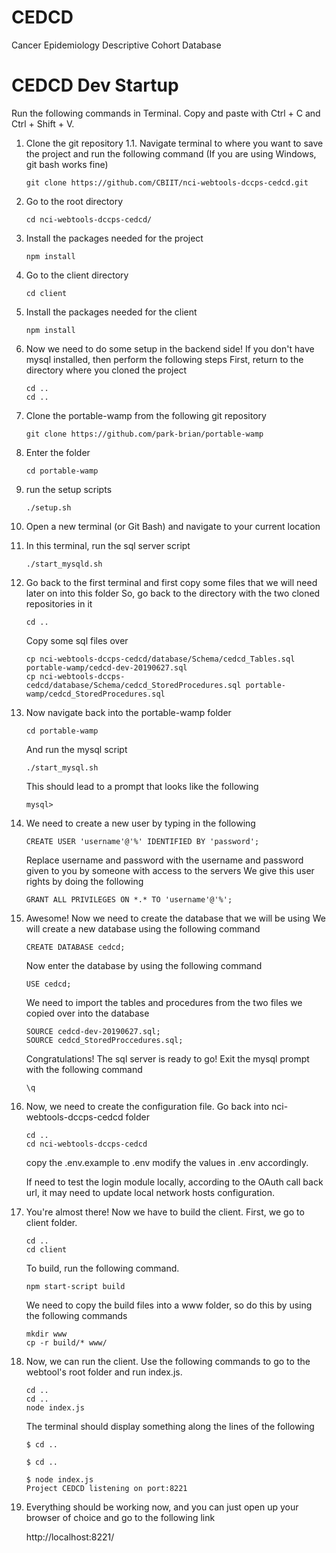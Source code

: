 # CEDCD
Cancer Epidemiology Descriptive Cohort Database

# CEDCD Dev Startup

Run the following commands in Terminal. Copy and paste with Ctrl + C and Ctrl + Shift + V.

1)  Clone the git repository
    1.1.    Navigate terminal to where you want to save the project and run the following command (If you are using Windows, git bash works fine)

    ```console 
    git clone https://github.com/CBIIT/nci-webtools-dccps-cedcd.git
    ```
    
2)  Go to the root directory
    
    ```console
    cd nci-webtools-dccps-cedcd/
    ```

3)  Install the packages needed for the project
    
    ```console
    npm install
    ```

4)  Go to the client directory
    
    ```console
    cd client
    ```

5)  Install the packages needed for the client
    
    ```console
    npm install
    ```

6)  Now we need to do some setup in the backend side!
    If you don't have mysql installed, then perform the following steps
    First, return to the directory where you cloned the project
    
    ```console
    cd ..
    cd ..
    ```

7)  Clone the portable-wamp from the following git repository

    ```console
    git clone https://github.com/park-brian/portable-wamp
    ```

8)  Enter the folder

    ```console
    cd portable-wamp
    ```

9)  run the setup scripts

    ```console
    ./setup.sh
    ```

10) Open a new terminal (or Git Bash) and navigate to your current location

11) In this terminal, run the sql server script

    ```console
    ./start_mysqld.sh
    ```

12) Go back to the first terminal and first copy some files that we will need later on into this folder
    So, go back to the directory with the two cloned repositories in it

    ```console
    cd ..
    ```

    Copy some sql files over 

    ```console
    cp nci-webtools-dccps-cedcd/database/Schema/cedcd_Tables.sql portable-wamp/cedcd-dev-20190627.sql
    cp nci-webtools-dccps-cedcd/database/Schema/cedcd_StoredProcedures.sql portable-wamp/cedcd_StoredProcedures.sql
    ```

13) Now navigate back into the portable-wamp folder

    ```console
    cd portable-wamp
    ```

    And run the mysql script
    
    ```console
    ./start_mysql.sh
    ```

    This should lead to a prompt that looks like the following
    
    ```console
    mysql>
    ```

14) We need to create a new user by typing in the following

    ```console
    CREATE USER 'username'@'%' IDENTIFIED BY 'password';
    ```
    Replace username and password with the username and password given to you by someone with access to the servers
    We give this user rights by doing the following

    ```console
    GRANT ALL PRIVILEGES ON *.* TO 'username'@'%';
    ```

15) Awesome! Now we need to create the database that we will be using
    We will create a new database using the following command

    ```console
    CREATE DATABASE cedcd;
    ```

    Now enter the database by using the following command

    ```console
    USE cedcd;
    ```

    We need to import the tables and procedures from the two files we copied over into the database

    ```console
    SOURCE cedcd-dev-20190627.sql;
    SOURCE cedcd_StoredProccedures.sql;
    ```

    Congratulations! The sql server is ready to go!
    Exit the mysql prompt with the following command

    ```console
    \q
    ```
16) Now, we need to create the configuration file.
    Go back into nci-webtools-dccps-cedcd folder

    ```console
    cd ..
    cd nci-webtools-dccps-cedcd
    ```
    copy the .env.example to .env
    modify the values in .env accordingly.

    If need to test the login module locally, according to the OAuth call back url, it may need to update local network hosts configuration. 
    
17) You're almost there!
    Now we have to build the client. First, we go to client folder.

    ```console
    cd ..
    cd client
    ```

    To build, run the following command.

    ```console
    npm start-script build
    ```

    We need to copy the build files into a www folder, so do this by using the following commands

    ```console
    mkdir www
    cp -r build/* www/
    ```

18) Now, we can run the client.
    Use the following commands to go to the webtool's root folder and run index.js.

    ```console
    cd ..
    cd ..
    node index.js
    ```

    The terminal should display something along the lines of the following

    ```console
    $ cd ..
    
    $ cd ..

    $ node index.js
    Project CEDCD listening on port:8221
    ```

19) Everything should be working now, and you can just open up your browser of choice and go to the following link

    http://localhost:8221/


    

